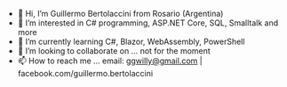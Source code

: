 - 👋 Hi, I’m Guillermo Bertolaccini from Rosario (Argentina)
- 👀 I’m interested in C# programming, ASP.NET Core, SQL, Smalltalk and more
- 🌱 I’m currently learning C#, Blazor, WebAssembly, PowerShell
- 💞️ I’m looking to collaborate on ... not for the moment
- 📫 How to reach me ... email: ggwilly@gmail.com | facebook.com/guillermo.bertolaccini

<!---
ggwilly/ggwilly is a ✨ special ✨ repository because its `README.md` (this file) appears on your GitHub profile.
You can click the Preview link to take a look at your changes.
--->
